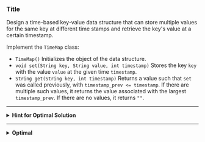 ### Title

Design a time-based key-value data structure that can store multiple values for the same key at different time stamps and retrieve the key's value at a certain timestamp.

Implement the `TimeMap` class:

* `TimeMap()` Initializes the object of the data structure.
* `void set(String key, String value, int timestamp)` Stores the key `key` with the value `value` at the given time `timestamp`.
* `String get(String key, int timestamp)` Returns a value such that `set` was called previously, with `timestamp_prev <= timestamp`. If there are multiple such values, it returns the value associated with the largest `timestamp_prev`. If there are no values, it returns `""`.

---

<details>
<summary><b>Hint for Optimal Solution</b></summary>
  
In this problem, a single key must be mapped to multiple values; use a HashMap linked to an array of these values. Since the timestamps are always increasing, use a binary search to find the proper timestamp. 

</details>

---
<details>
<summary><b>Optimal</b></summary>

At the core of this class is a HashMap, mapping each key to a set of values.

When looking up the key-values with a timestamp, it is not guarenteed that a given timestamp exists. Therefore a second HashMap to map timestamps to values will not work. 

However, since the timestamps called in `set()` are strictly increasingly, let's store these values as an array of tuples formatted as `(timestamp, value)`. This array will be sorted in increasing order, so a binary search can be used to identify the most recent timestamp. 

So, to write our set method, simply append this `(timestamp, value)` tuple to the array mapped to by `key`. If `key` does not exist, map it to a new array.

To write our get method, perform a binary search on the array mapped to by `key`. Search for the closest value less than or equal to `timestamp`. Finally, return the associated value.  

*Time: `O(1)`/`O(1)`/`O(log(n))`*
>Initialing and setting a value are both constant time operations, since we are only adding values to a HashMap or appending values to an array. Getting a value is logarithmic, since a binary search is performed. 

*Space: `O(n)`*
> One copy of each value is stored in the object.

```python
class TimeMap:

    def __init__(self):
        self.d = {}

    def set(self, key: str, value: str, timestamp: int) -> None:
        # If key exists, append to existing array
        if key in self.d:
            self.d[key].append((timestamp, value))

        # If key doesn't exist, create new array
        else:
            self.d[key] = [(timestamp, value)]

    def get(self, key: str, timestamp: int) -> str:
        if key not in self.d: return ""
  
        # Binary search
        # We want l to point to the element after that we are looking for
        # so that l - 1 is guarenteed to be
        # the closest value less than or equal to timestamp
        tl = self.d[key]
        l, r = 0, len(tl) - 1
        while l <= r:
            mid = (l + r) // 2
            pair = tl[mid]
            
            if pair[0] <= timestamp:
                l = mid + 1
            else:
                r = mid - 1
        
        # If l is 0, then the element does not exist
        return tl[l - 1][1] if l else ""
```

---